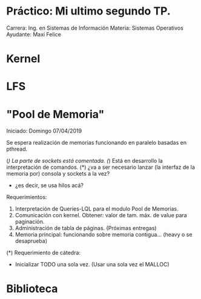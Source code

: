 # Práctico: Mi ultimo segundo TP. 
Carrera:      Ing. en Sistemas de Información
Materia:     Sistemas Operativos 
Ayudante: Maxi Felice

# Kernel

# LFS

# "Pool de Memoria"
Iniciado: Domingo 07/04/2019

Se espera realización de memorias funcionando en paralelo basadas en pthread.

 (*) La parte de sockets está comentada.
 (*) Está en desarrollo la interpretación de comandos.
 (*) ¿va a ser necesario lanzar (la interfaz de la memoria por) consola y sockets a la vez? 
   -   ¿es decir, se usa hilos acá? 

Requerimientos:
1) Interpretación de Queries-LQL para el modulo Pool de Memorias.
2) Comunicación con kernel. Obtener: valor de tam. máx. de value para paginación.
3) Administración de tabla de páginas. (Próximas entregas)
4) Memoria principal: funcionando sobre memoria contigua... (heavy o se desaprueba)

 (*) Requerimiento de cátedra: 
   -    Inicializar TODO una sola vez. (Usar una sola vez el MALLOC)

# Biblioteca